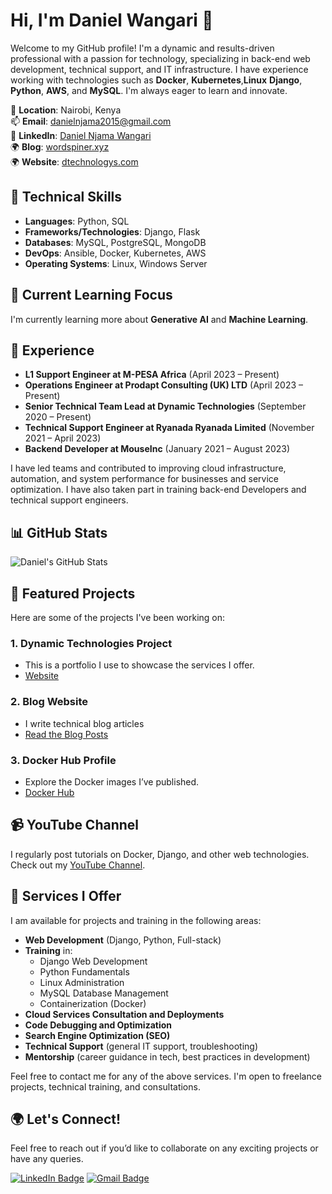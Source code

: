 # Hi, I'm Daniel Wangari 👋

Welcome to my GitHub profile! I'm a dynamic and results-driven professional with a passion for technology, specializing in back-end web development, technical support, and IT infrastructure. I have experience working with technologies such as **Docker**, **Kubernetes**,**Linux** **Django**, **Python**, **AWS**, and **MySQL**. I'm always eager to learn and innovate.

📍 **Location**:   Nairobi, Kenya  
📫 **Email**:      [danielnjama2015@gmail.com](mailto:danielnjama2015@gmail.com)  
🔗 **LinkedIn**:   [Daniel Njama Wangari](https://www.linkedin.com/in/daniel-wangari-867531178/)  
🌍 **Blog**:       [wordspiner.xyz](https://wordspiner.xyz/)  
🌍 **Website**:    [dtechnologys.com](https://dtechnologys.com/)

## 🚀 Technical Skills
- **Languages**: Python, SQL
- **Frameworks/Technologies**: Django, Flask
- **Databases**: MySQL, PostgreSQL, MongoDB
- **DevOps**: Ansible, Docker, Kubernetes, AWS
- **Operating Systems**: Linux, Windows Server

## 🌱 Current Learning Focus
I'm currently learning more about **Generative AI** and **Machine Learning**.

## 💼 Experience
- **L1 Support Engineer at M-PESA Africa** (April 2023 – Present)
- **Operations Engineer at Prodapt Consulting (UK) LTD** (April 2023 – Present)
- **Senior Technical Team Lead at Dynamic Technologies** (September 2020 – Present)
- **Technical Support Engineer at Ryanada Ryanada Limited** (November 2021 – April 2023)
- **Backend Developer at MouseInc** (January 2021 – August 2023)

I have led teams and contributed to improving cloud infrastructure, automation, and system performance for businesses and service optimization. I have also taken part in training back-end Developers and technical support engineers.

## 📊 GitHub Stats
![Daniel's GitHub Stats](https://github-readme-stats.vercel.app/api?username=danielnjama&show_icons=true&theme=radical)

## 📂 Featured Projects
Here are some of the projects I've been working on:

### 1. **Dynamic Technologies Project**
- This is a portfolio I use to showcase the services I offer. 
- [Website](https://dtechnologys.com/)
  
### 2. **Blog Website**
- I write technical blog articles
- [Read the Blog Posts](https://wordspiner.xyz/)

### 3. **Docker Hub Profile**
- Explore the Docker images I’ve published.
- [Docker Hub](https://hub.docker.com/u/dannywangari)

## 📹 YouTube Channel
I regularly post tutorials on Docker, Django, and other web technologies. Check out my [YouTube Channel](https://www.youtube.com/channel/UCjd_Xtd2fKRXuxg0_1TMyFw).

## 💼 Services I Offer
I am available for projects and training in the following areas:

- **Web Development** (Django, Python, Full-stack)
- **Training** in:
  - Django Web Development
  - Python Fundamentals
  - Linux Administration
  - MySQL Database Management
  - Containerization (Docker)
- **Cloud Services Consultation and Deployments**
- **Code Debugging and Optimization**
- **Search Engine Optimization (SEO)**
- **Technical Support** (general IT support, troubleshooting)
- **Mentorship** (career guidance in tech, best practices in development)

Feel free to contact me for any of the above services. I'm open to freelance projects, technical training, and consultations.


## 🌍 Let's Connect!
Feel free to reach out if you’d like to collaborate on any exciting projects or have any queries.

[![LinkedIn Badge](https://img.shields.io/badge/-LinkedIn-blue?style=flat&logo=Linkedin&logoColor=white)](https://www.linkedin.com/in/daniel-wangari-867531178/)
[![Gmail Badge](https://img.shields.io/badge/-Gmail-red?style=flat&logo=Gmail&logoColor=white)](mailto:danielnjama2015@gmail.com)
